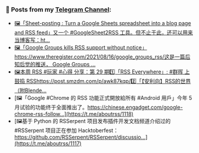 ### 📰 Posts from my [Telegram Channel](https://t.me/s/aboutrss):
<!-- BLOG-POST-LIST:START -->
- [🖼「Sheet-posting : Turn a Google Sheets spreadsheet into a blog page and RSS feed」又一个 #GoogleSheet2RSS 工具。但不止于此，还可以用来当博客写：ht...](https://t.me/aboutrss/1121)
- [🖼「Google Groups kills RSS support without notice」https://www.theregister.com/2021/08/16/google_groups_rss/这是一篇后知后觉的推送， Google Groups ...](https://t.me/aboutrss/1120)
- [🖼本周 RSS #玩家 #心得 分享：第 29 期1️⃣「RSS Everywhere」: #群晖 上鼓捣 RSShttps://post.smzdm.com/p/awk87kqp/2️⃣「【安利向】RSS的世界（附Blende...](https://t.me/aboutrss/1119)
- [🖼「Google #Chrome 的 RSS 功能正式開放給所有 #Android 用戶」今年 5 月试验的功能终于全面推出了。https://chinese.engadget.com/google-chrome-rss-follow...](https://t.me/aboutrss/1118)
- [🖼基于 Python 的 RSSerpent  项目发布插件开发文档频道介绍过的 #RSSerpent 项目正在参加 Hacktoberfest：https://github.com/RSSerpent/RSSerpent/discussio...](https://t.me/aboutrss/1117)
<!-- BLOG-POST-LIST:END -->

<!--
**AboutRSS/AboutRSS** is a ✨ _special_ ✨ repository because its `README.md` (this file) appears on your GitHub profile.

Here are some ideas to get you started:

- 🔭 I’m currently working on ...
- 🌱 I’m currently learning ...
- 👯 I’m looking to collaborate on ...
- 🤔 I’m looking for help with ...
- 💬 Ask me about ...
- 📫 How to reach me: ...
- 😄 Pronouns: ...
- ⚡ Fun fact: ...
-->
